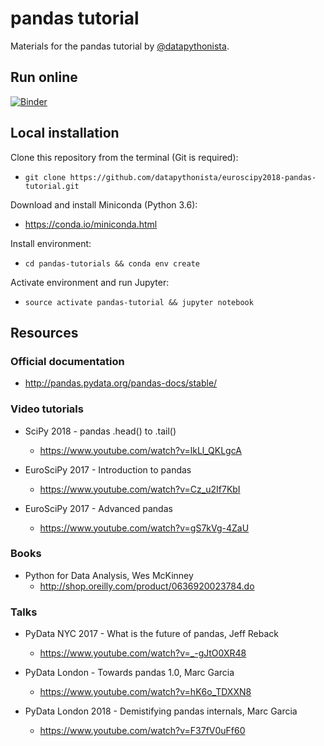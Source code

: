 # pandas tutorial

Materials for the pandas tutorial by [@datapythonista](https://twitter.com/datapythonista).

## Run online

[![Binder](https://mybinder.org/badge.svg)](https://mybinder.org/v2/gh/datapythonista/euroscipy2018-pandas-tutorial/master)

## Local installation

Clone this repository from the terminal (Git is required):

- `git clone https://github.com/datapythonista/euroscipy2018-pandas-tutorial.git`

Download and install Miniconda (Python 3.6):

- https://conda.io/miniconda.html

Install environment:

- `cd pandas-tutorials && conda env create`

Activate environment and run Jupyter:

- `source activate pandas-tutorial && jupyter notebook`

## Resources

### Official documentation
- http://pandas.pydata.org/pandas-docs/stable/

### Video tutorials
- SciPy 2018 - pandas .head() to .tail()
   - https://www.youtube.com/watch?v=lkLl_QKLgcA

- EuroSciPy 2017 - Introduction to pandas
   - https://www.youtube.com/watch?v=Cz_u2If7KbI

- EuroSciPy 2017 - Advanced pandas
   - https://www.youtube.com/watch?v=gS7kVg-4ZaU

### Books
- Python for Data Analysis, Wes McKinney
   - http://shop.oreilly.com/product/0636920023784.do

### Talks
- PyData NYC 2017 - What is the future of pandas, Jeff Reback
   - https://www.youtube.com/watch?v=_-gJtO0XR48

- PyData London - Towards pandas 1.0, Marc Garcia
   - https://www.youtube.com/watch?v=hK6o_TDXXN8

- PyData London 2018 - Demistifying pandas internals, Marc Garcia
   - https://www.youtube.com/watch?v=F37fV0uFf60
